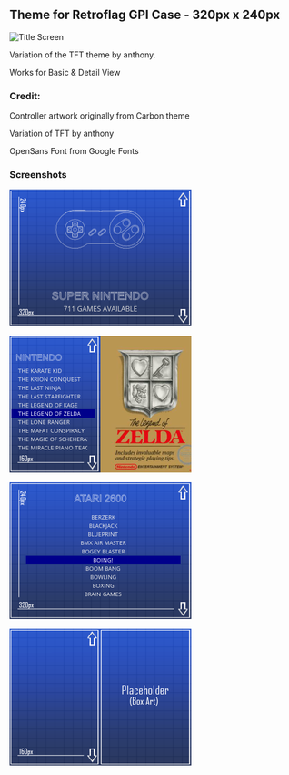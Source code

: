 <h2>Theme for Retroflag GPI Case - 320px x 240px </h2>

![Title Screen](https://i.imgur.com/SZhhMCn.png "Main Screen-Architect")

Variation of the TFT theme by anthony. 

Works for Basic & Detail View

<h3>Credit: </h3>

Controller artwork originally from Carbon theme

Variation of TFT by anthony

OpenSans Font from Google Fonts

<h3>Screenshots</h3>

![Screenshot1](/screenshots/architect-main.png)

![Screenshot2](/screenshots/architect-detail-list.png)

![Screenshot3](/screenshots/architect-basic-list.png)

![Screenshot4](/screenshots/background-grid.png)
